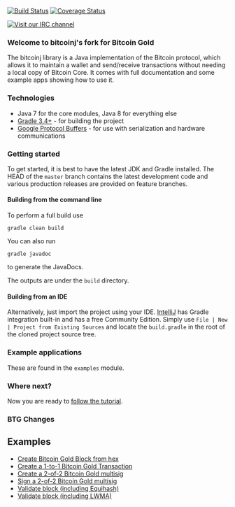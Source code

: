 [![Build Status](https://travis-ci.org/bitcoinj/bitcoinj.png?branch=master)](https://travis-ci.org/bitcoinj/bitcoinj)   [![Coverage Status](https://coveralls.io/repos/bitcoinj/bitcoinj/badge.png?branch=master)](https://coveralls.io/r/bitcoinj/bitcoinj?branch=master) 

[![Visit our IRC channel](https://kiwiirc.com/buttons/irc.freenode.net/bitcoinj.png)](https://kiwiirc.com/client/irc.freenode.net/bitcoinj)

### Welcome to bitcoinj's fork for Bitcoin Gold

The bitcoinj library is a Java implementation of the Bitcoin protocol, which allows it to maintain a wallet and send/receive transactions without needing a local copy of Bitcoin Core. It comes with full documentation and some example apps showing how to use it.

### Technologies

* Java 7 for the core modules, Java 8 for everything else
* [Gradle 3.4+](https://gradle.org/) - for building the project
* [Google Protocol Buffers](https://github.com/google/protobuf) - for use with serialization and hardware communications

### Getting started

To get started, it is best to have the latest JDK and Gradle installed. The HEAD of the `master` branch contains the latest development code and various production releases are provided on feature branches.

#### Building from the command line

To perform a full build use
```
gradle clean build
```
You can also run
```
gradle javadoc
```
to generate the JavaDocs.

The outputs are under the `build` directory.

#### Building from an IDE

Alternatively, just import the project using your IDE. [IntelliJ](http://www.jetbrains.com/idea/download/) has Gradle integration built-in and has a free Community Edition. Simply use `File | New | Project from Existing Sources` and locate the `build.gradle` in the root of the cloned project source tree.

### Example applications

These are found in the `examples` module.

### Where next?

Now you are ready to [follow the tutorial](https://bitcoinj.github.io/getting-started).

### BTG Changes

## Examples

- [Create Bitcoin Gold Block from hex](https://github.com/BTCGPU/bitcoinj/blob/master/core/src/test/java/org/bitcoinj/core/BlockGoldTest.java#L19)
- [Create a 1-to-1 Bitcoin Gold Transaction](https://github.com/BTCGPU/bitcoinj/blob/master/core/src/test/java/org/bitcoinj/core/TransactionTest.java#L553)
- [Create a 2-of-2 Bitcoin Gold multisig](https://github.com/BTCGPU/bitcoinj/blob/master/core/src/test/java/org/bitcoinj/core/TransactionTest.java#L590)
- [Sign a 2-of-2 Bitcoin Gold multisig](https://github.com/BTCGPU/bitcoinj/blob/master/core/src/test/java/org/bitcoinj/core/TransactionTest.java#L637)
- [Validate block (including Equihash)](https://github.com/BTCGPU/bitcoinj/blob/master/core/src/test/java/org/bitcoinj/core/BlockGoldTest.java#L144)
- [Validate block (including LWMA)](https://github.com/BTCGPU/bitcoinj/blob/master/core/src/test/java/org/bitcoinj/core/LwmaTest.java#L91)